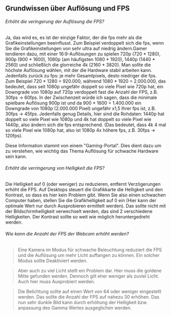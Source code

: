 ## Grundwissen über Auflösung und FPS

###### Erhöht die veringerung der Auflösung die FPS?

Ja, das wird es, es ist der einzige Faktor, der die fps mehr als die Grafikeinstellungen beeinflusst. Zum Beispiel verdoppelt sich die fps, wenn Sie die Grafikeinstellungen von sehr ultra auf niedrig ändern.Gamer tendieren dazu, mit einer 16:9-Auflösungen zu spielen 720p (720 * 1280), 900p (900 * 1600), 1080p (am häufigsten 1080 * 1920), 1440p (1440 * 2560) und schließlich die glorreiche 4k (2160 * 3820). Man sollte die höchste Auflösung wählen, mit der die Hardware stabil arbeiten kann. Jedenfalls zurück zu fps: je mehr Gesamtpixels, desto niedriger die fps. Zum Beispiel 720 * 1280 = 920.000, während 1080 * 1920 = 2.000.000, das bedeutet, dass seit 1080p ungefähr doppelt so viele Pixel wie 720p hat, ein Downgrade von 1080p auf 720p verdoppelt fast die Anzahl der FPS, z.B. 30fps -> 60fps. In der Zwischenzeit würde ich sagen, dass die minimale spielbare Auflösung 900p ist und da 900 * 1600 = 1.400.000 ein Downgrade von 1080p (2.000.000 Pixel) ungefähr x1,5 Ihrer fps ist, z.B. 30fps -> 45fps. Jedenfalls genug Details, hier sind die Rohdaten: 1440p hat doppelt so viele Pixel wie 1080p und 4k hat doppelt so viele Pixel wie 1440p, also ändern sich die fps entsprechend. (Das bedeutet, dass 4k 4 mal so viele Pixel wie 1080p hat, also ist 1080p 4x höhere fps, z.B. 30fps -> 120fps).

Diese Information stammt von einem "Gaming-Portal". Dies dient dazu um zu verstehen, wie wichtig das Thema Auflösung für schwache Hardware sein kann.

###### Erhöht die verringerung von Helligkeit die FPS?

Die Helligkeit auf 0 (oder weniger) zu reduzieren, entfernt Verzögerungen erhöht die FPS. Auf Desktops steuert die Grafikkarte die Helligkeit und den Kontrast, so dass es hier kein Problem gibt. Wenn Sie also einen schwachen Computer haben, stellen Sie die Grafikhelligkeit auf 0 ein (Hier kann der optimale Wert nur durch Ausprobieren ermittelt werden). Das sollte nicht mit der Bildschirmhelligkeit verwechselt werden, das sind 2 verschiedene Helligkeiten. Der Kontrast sollte so weit wie möglich heruntergedreht werden.

###### Wie kann die Anzahl der FPS der Webcam erhöht werden?

> Eine Kamera im Modus für schwache Beleuchtung reduziert die FPS und die Auflösung um mehr Licht auffangen zu können. Ein solcher Modus sollte Deaktiviert werden.

> Aber auch zu viel Licht stellt ein Problem dar. Hier muss die goldene Mitte gefunden werden. Dennoch gilt eher weniger als zuviel Licht. Auch hier muss Ausprobiert werden.

> Die Belichtung sollte auf einen Wert von 64 oder weniger eingestellt werden. Das sollte die Anzahl der FPS auf nahezu 30 erhöhen. Das nun sehr dunkle Bild kann durch erhöhung der Helligkeit bzw. anpassung des Gamma Wertes ausgeglichen werden.